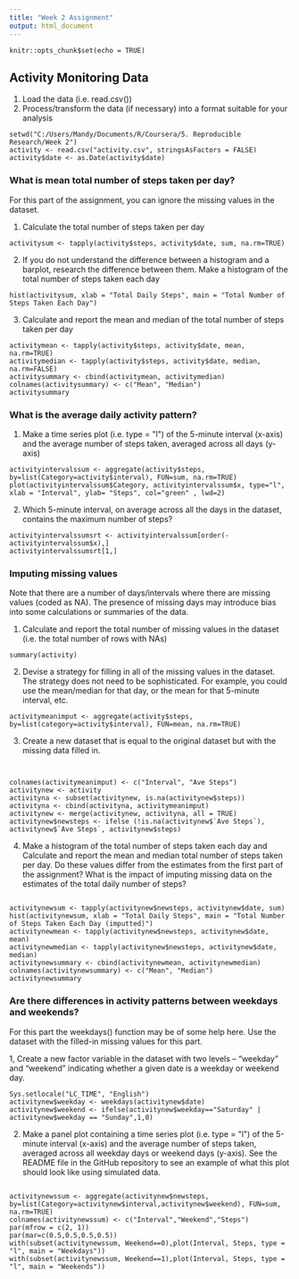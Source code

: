 ```yaml
---
title: "Week 2 Assignment"
output: html_document
---
```


```{r setup, include=FALSE}
knitr::opts_chunk$set(echo = TRUE)
```

## Activity Monitoring Data

1. Load the data (i.e. read.csv())
2. Process/transform the data (if necessary) into a format suitable for your analysis
```{r}
setwd("C:/Users/Mandy/Documents/R/Coursera/5. Reproducible Research/Week 2")
activity <- read.csv("activity.csv", stringsAsFactors = FALSE)
activity$date <- as.Date(activity$date)
```

### What is mean total number of steps taken per day?

For this part of the assignment, you can ignore the missing values in the dataset.

1. Calculate the total number of steps taken per day



```{r}
activitysum <- tapply(activity$steps, activity$date, sum, na.rm=TRUE)

```

2. If you do not understand the difference between a histogram and a barplot, research the difference between them. Make a histogram of the total number of steps taken each day
```{r}
hist(activitysum, xlab = "Total Daily Steps", main = "Total Number of Steps Taken Each Day")
```



3. Calculate and report the mean and median of the total number of steps taken per day
```{r}
activitymean <- tapply(activity$steps, activity$date, mean, na.rm=TRUE)
activitymedian <- tapply(activity$steps, activity$date, median, na.rm=FALSE)
activitysummary <- cbind(activitymean, activitymedian)
colnames(activitysummary) <- c("Mean", "Median")
activitysummary
```

### What is the average daily activity pattern?

1. Make a time series plot (i.e. type = "l") of the 5-minute interval (x-axis) and the average number of steps taken, averaged across all days (y-axis)


```{r}
activityintervalssum <- aggregate(activity$steps, by=list(Category=activity$interval), FUN=sum, na.rm=TRUE)
plot(activityintervalssum$Category, activityintervalssum$x, type="l", xlab = "Interval", ylab= "Steps", col="green" , lwd=2)
```

2. Which 5-minute interval, on average across all the days in the dataset, contains the maximum number of steps?

```{r}
activityintervalssumsrt <- activityintervalssum[order(-activityintervalssum$x),]
activityintervalssumsrt[1,]

```


### Imputing missing values

Note that there are a number of days/intervals where there are missing values (coded as NA). The presence of missing days may introduce bias into some calculations or summaries of the data.

1. Calculate and report the total number of missing values in the dataset (i.e. the total number of rows with NAs)


```{r}
summary(activity)
```
2. Devise a strategy for filling in all of the missing values in the dataset. The strategy does not need to be sophisticated. For example, you could use the mean/median for that day, or the mean for that 5-minute interval, etc.


```{r}
activitymeanimput <- aggregate(activity$steps, by=list(category=activity$interval), FUN=mean, na.rm=TRUE)
```
3. Create a new dataset that is equal to the original dataset but with the missing data filled in.


```{r}


colnames(activitymeanimput) <- c("Interval", "Ave Steps")
activitynew <- activity
activityna <- subset(activitynew, is.na(activitynew$steps))
activityna <- cbind(activityna, activitymeanimput)
activitynew <- merge(activitynew, activityna, all = TRUE)
activitynew$newsteps <- ifelse (!is.na(activitynew$`Ave Steps`),  activitynew$`Ave Steps`, activitynew$steps)
```

4. Make a histogram of the total number of steps taken each day and Calculate and report the mean and median total number of steps taken per day. Do these values differ from the estimates from the first part of the assignment? What is the impact of imputing missing data on the estimates of the total daily number of steps?

```{r}

activitynewsum <- tapply(activitynew$newsteps, activitynew$date, sum)
hist(activitynewsum, xlab = "Total Daily Steps", main = "Total Number of Steps Taken Each Day (imputted)")
activitynewmean <- tapply(activitynew$newsteps, activitynew$date, mean)
activitynewmedian <- tapply(activitynew$newsteps, activitynew$date, median)
activitynewsummary <- cbind(activitynewmean, activitynewmedian)
colnames(activitynewsummary) <- c("Mean", "Median")
activitynewsummary

```

### Are there differences in activity patterns between weekdays and weekends?

For this part the weekdays() function may be of some help here. Use the dataset with the filled-in missing values for this part.

1, Create a new factor variable in the dataset with two levels – “weekday” and “weekend” indicating whether a given date is a weekday or weekend day.


```{r}
Sys.setlocale("LC_TIME", "English")
activitynew$weekday <- weekdays(activitynew$date)
activitynew$weekend <- ifelse(activitynew$weekday=="Saturday" | activitynew$weekday == "Sunday",1,0)
```

2. Make a panel plot containing a time series plot (i.e. type = "l") of the 5-minute interval (x-axis) and the average number of steps taken, averaged across all weekday days or weekend days (y-axis). See the README file in the GitHub repository to see an example of what this plot should look like using simulated data.

```{r}

activitynewssum <- aggregate(activitynew$newsteps, by=list(Category=activitynew$interval,activitynew$weekend), FUN=sum, na.rm=TRUE)
colnames(activitynewssum) <- c("Interval","Weekend","Steps")
par(mfrow = c(2, 1))
par(mar=c(0.5,0.5,0.5,0.5))
with(subset(activitynewssum, Weekend==0),plot(Interval, Steps, type = "l", main = "Weekdays"))
with(subset(activitynewssum, Weekend==1),plot(Interval, Steps, type = "l", main = "Weekends"))            

```




